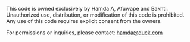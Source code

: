 This code is owned exclusively by Hamda A, Afuwape and Bakhti. Unauthorized use, distribution, or modification of this code is prohibited. Any use of this code requires explicit consent from the owners.

For permissions or inquiries, please contact: hamda@duck.com

